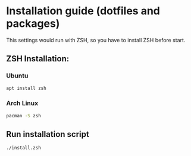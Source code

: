 # Installation guide (dotfiles and packages)

This settings would run with ZSH, so you have to install ZSH before start.

## ZSH Installation:

### Ubuntu

```zsh
apt install zsh
```

### Arch Linux

```zsh
pacman -S zsh
```

## Run installation script

```zsh
./install.zsh
```
